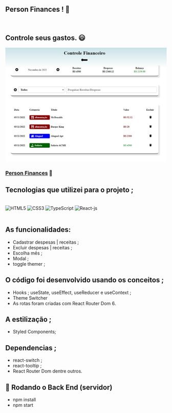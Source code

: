 ## Person Finances ! 🤑
<br>

## Controle seus gastos. 😃 

![](./src/assets/images/financial-control.jpg)

### [Person Finances](https://react-js-person-finances.netlify.app/) 🔗

## Tecnologias que utilizei para o projeto ;  
<div style="display: inline_block"><br>
    <img  align="center" src="https://cdn.jsdelivr.net/gh/devicons/devicon/icons/html5/html5-original-wordmark.svg" heigth="30" width="40"alt="HTML5">
    <img  align="center" src="https://cdn.jsdelivr.net/gh/devicons/devicon/icons/css3/css3-original-wordmark.svg" heigth="30" width="40"alt="CSS3">
    <img  align="center" src="https://cdn.jsdelivr.net/gh/devicons/devicon/icons/typescript/typescript-original.svg"  heigth="30" width="40"alt="TypeScript">
    <img  align="center" src="https://cdn.jsdelivr.net/gh/devicons/devicon/icons/react/react-original-wordmark.svg" heigth="30" width="40"alt="React-js">
</div>

<br>

##  As funcionalidades:
- Cadastrar despesas | receitas ;
- Excluir despesas | receitas ;
- Escolha mês ;
- Modal ;
- toggle themer ;
## O código foi desenvolvido usando os conceitos ; 
- Hooks ; useState, useEffect, useReducer e useContext ;
- Theme Switcher
- As rotas foram criadas com React Router Dom 6.
## A estilização ; 
- Styled Components; 
## Dependencias ; 
- react-switch ; 
- react-tooltip ; 
- React Router Dom dentre outros. 
## 🎲 Rodando o Back End (servidor)
- npm install
- npm start




